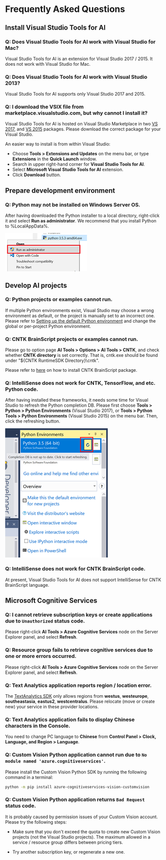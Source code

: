 ﻿# Frequently Asked Questions

## Install Visual Studio Tools for AI

### **Q: Does Visual Studio Tools for AI work with Visual Studio for Mac?**
Visual Studio Tools for AI is an extension for Visual Studio 2017 / 2015.
It does not work with Visual Studio for Mac.

### **Q: Does Visual Studio Tools for AI work with Visual Studio 2013?**
Visual Studio Tools for AI supports only Visual Studio 2017 and 2015.

### **Q: I download the VSIX file from marketplace.visualstudio.com, but why cannot I install it?**
Visual Studio Tools for AI is hosted on Visual Studio Marketplace in two [VS 2017](https://marketplace.visualstudio.com/items?itemName=ms-toolsai.vstoolsai-vs2017), and [VS 2015](https://marketplace.visualstudio.com/items?itemName=ms-toolsai.vstoolsai-vs2015) packages.
Please download the correct package for your Visual Studio.

An easier way to install is from within Visual Studio:
- Choose **Tools > Extensions and Updates** on the menu bar, or type **Extensions** in the **Quick Launch** window.
- Search in upper right-hand corner for **Visual Studio Tools for AI**.
- Select **Microsoft Visual Studio Tools for AI** extension.
- Click **Download** button.


## Prepare development environment

### **Q: Python may not be installed on Windows Server OS.**
After having downloaded the Python installer to a local directory, right-click it and select **Run as administrator**.
We recommend that you install Python to %LocalAppData%.

![Install Python in administrator mode](/docs/media/faq/prepare-localmachine/install_python_admin.png)

## Develop AI projects

### **Q: Python projects or examples cannot run.**
If multiple Python environments exist, Visual Studio may choose a wrong environment as default, or the project is manually set to an incorrect one.
Please refer to [Setting up the default Python environment](https://github.com/Microsoft/vs-tools-for-ai/blob/master/docs/prepare-localmachine.md#setting-up-the-default-python-environment) and change the global or per-project Python environment.

### **Q: CNTK BrainScript projects or examples cannot run.**
Please go to option page **AI Tools > Options > AI Tools > CNTK**, and check whether **CNTK directory** is set correctly.
That is, cntk.exe should be found under "${CNTK RuntimeSDK Directory}\\cntk".

Please refer to [here](https://github.com/Microsoft/vs-tools-for-ai/blob/master/docs/prepare-localmachine.md#microsoft-cognitive-toolkit-cntk) on how to install CNTK BrainScript package.

### **Q: IntelliSense does not work for CNTK, TensorFlow, and etc. Python code.**
After having installed these frameworks, it needs some time for Visual Studio to refresh the Python completion DB.
Please first choose **Tools > Python > Python Environments** (Visual Studio 2017), or **Tools > Python Tools > Python Environments** (Visual Studio 2015) on the menu bar.
Then, click the refreshing button.

![Refresh Python completion DB](/docs/media/faq/local-development/refresh_python_db.png)

### **Q: IntelliSense does not work for CNTK BrainScript code.**
At present, Visual Studio Tools for AI does not support IntelliSense for CNTK BrainScript language.

## Microsoft Cognitive Services

### **Q: I cannot retrieve subscription keys or create applications due to `Unauthorized` status code.**
Please right-click **AI Tools > Azure Cognitive Services** node on the Server Explorer panel, and select **Refresh**.

### **Q: Resource group <XXX> fails to retrieve cognitive services due to one or more errors occurred.**  
Please right-click **AI Tools > Azure Cognitive Services** node on the Server Explorer panel, and select **Refresh**.

### **Q: Text Analytics application reports region / location error.**
The [TextAnalytics SDK](https://www.nuget.org/packages/Microsoft.Azure.CognitiveServices.Language/1.0.0-preview) only allows regions from **westus**, **westeurope**, **southeastasia**, **eastus2**, **westcentralus**.
Please relocate (move or create new) your service in these provider locations. 

### **Q: Text Analytics application fails to display Chinese characters in the Console.**
You need to change PC language to **Chinese** from **Control Panel > Clock, Language, and Region > Language**.

### **Q: Custom Vision Python application cannot run due to `No module named 'azure.cognitiveservices'`.** 
Please install the Custom Vision Python SDK by running the following command in a terminal:

```bash
python -m pip install azure-cognitiveservices-vision-customvision
```

### **Q: Custom Vision Python application returns `Bad Request` status code.**
It is probably caused by permission issues of your Custom Vision account.
Please try the following steps:

-   Make sure that you don't exceed the quota to create new Custom Vision projects (not the Visual Studio projects).
    The maximum allowed in a service / resource group differs between pricing tiers.

-   Try another subscription key, or regenerate a new one. 
